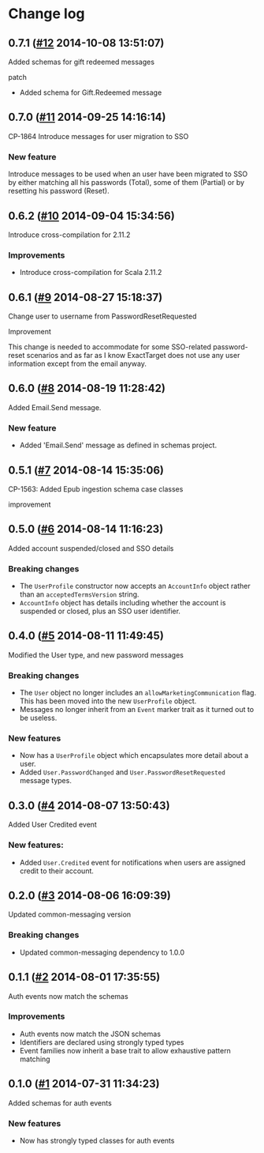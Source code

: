 # Change log

## 0.7.1 ([#12](https://git.mobcastdev.com/Hermes/message-schemas/pull/12) 2014-10-08 13:51:07)

Added schemas for gift redeemed messages

patch 

- Added schema for Gift.Redeemed message

## 0.7.0 ([#11](https://git.mobcastdev.com/Hermes/message-schemas/pull/11) 2014-09-25 14:16:14)

CP-1864 Introduce messages for user migration to SSO

### New feature

Introduce messages to be used when an user have been migrated to SSO by either matching all his passwords (Total), some of them (Partial) or by resetting his password (Reset).

## 0.6.2 ([#10](https://git.mobcastdev.com/Hermes/message-schemas/pull/10) 2014-09-04 15:34:56)

Introduce cross-compilation for 2.11.2

### Improvements

* Introduce cross-compilation for Scala 2.11.2

## 0.6.1 ([#9](https://git.mobcastdev.com/Hermes/message-schemas/pull/9) 2014-08-27 15:18:37)

Change user to username from PasswordResetRequested

Improvement

This change is needed to accommodate for some SSO-related password-reset scenarios and as far as I know ExactTarget does not use any user information except from the email anyway.

## 0.6.0 ([#8](https://git.mobcastdev.com/Hermes/message-schemas/pull/8) 2014-08-19 11:28:42)

Added Email.Send message.

### New feature

* Added 'Email.Send' message as defined in schemas project.


## 0.5.1 ([#7](https://git.mobcastdev.com/Hermes/message-schemas/pull/7) 2014-08-14 15:35:06)

CP-1563: Added Epub ingestion schema case classes

improvement


## 0.5.0 ([#6](https://git.mobcastdev.com/Hermes/message-schemas/pull/6) 2014-08-14 11:16:23)

Added account suspended/closed and SSO details

### Breaking changes

- The `UserProfile` constructor now accepts an `AccountInfo` object
rather than an `acceptedTermsVersion` string.
- `AccountInfo` object has details including whether the account is
suspended or closed, plus an SSO user identifier.

## 0.4.0 ([#5](https://git.mobcastdev.com/Hermes/message-schemas/pull/5) 2014-08-11 11:49:45)

Modified the User type, and new password messages

### Breaking changes

- The `User` object no longer includes an `allowMarketingCommunication` flag. This has been moved into the new `UserProfile` object.
- Messages no longer inherit from an `Event` marker trait as it turned out to be useless.

### New features

- Now has a `UserProfile` object which encapsulates more detail about a user.
- Added `User.PasswordChanged` and `User.PasswordResetRequested` message types.

## 0.3.0 ([#4](https://git.mobcastdev.com/Hermes/message-schemas/pull/4) 2014-08-07 13:50:43)

Added User Credited event

### New features:

- Added `User.Credited` event for notifications when users are assigned credit to their account.


## 0.2.0 ([#3](https://git.mobcastdev.com/Hermes/message-schemas/pull/3) 2014-08-06 16:09:39)

Updated common-messaging version

### Breaking changes

- Updated common-messaging dependency to 1.0.0

## 0.1.1 ([#2](https://git.mobcastdev.com/Hermes/message-schemas/pull/2) 2014-08-01 17:35:55)

Auth events now match the schemas

### Improvements

- Auth events now match the JSON schemas
- Identifiers are declared using strongly typed types
- Event families now inherit a base trait to allow exhaustive pattern
matching

## 0.1.0 ([#1](https://git.mobcastdev.com/Hermes/message-schemas/pull/1) 2014-07-31 11:34:23)

Added schemas for auth events

### New features

- Now has strongly typed classes for auth events

